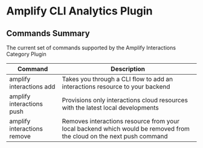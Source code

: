 # Amplify CLI Analytics Plugin

## Commands Summary

The current set of commands supported by the Amplify Interactions Category Plugin

| Command              | Description |
| --- | --- |
| amplify interactions add | Takes you through a CLI flow to add an interactions resource to your backend   |
| amplify interactions push | Provisions only interactions cloud resources with the latest local developments  |
| amplify interactions remove | Removes interactions resource from your local backend which would be removed from the cloud on the next push command |
